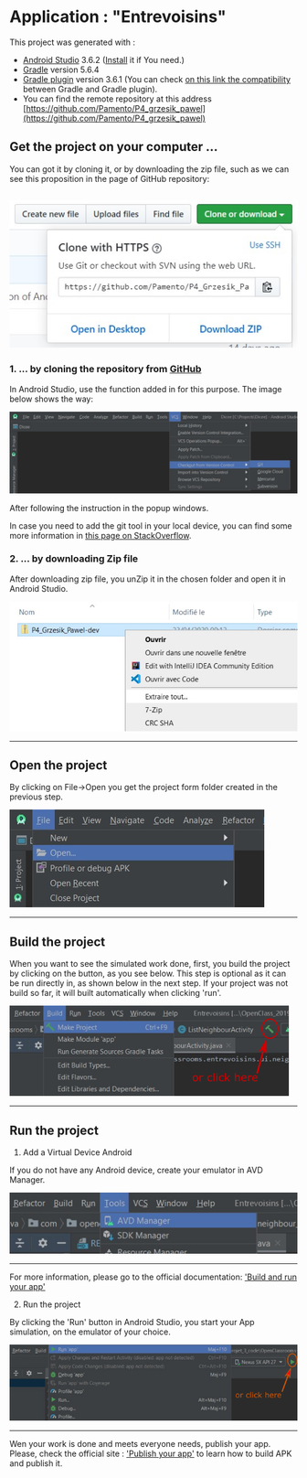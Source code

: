 # Application : "Entrevoisins"


This project was generated with :
* [Android Studio](https://developer.android.com/studio) 3.6.2 ([Install](https://developer.android.com/studio/install) it if You need.)
* [Gradle](https://gradle.org/) version 5.6.4
* [Gradle plugin]() version 3.6.1
(You can check [on this link the compatibility](https://developer.android.com/studio/releases/gradle-plugin.html#updating-gradle) between Gradle and Gradle plugin). 
* You can find the remote repository at this address [https://github.com/Pamento/P4_grzesik_pawel](https://github.com/Pamento/P4_grzesik_pawel)

## Get the project on your computer ...

You can got it by cloning it, or by downloading the zip file,
such as we can see this proposition in the page of GitHub repository:

![Fig.1](app/src/main/assets/clone_repo.jpg)
---
### 1. ... by cloning the repository from [**GitHub**](https://github.com/)

In Android Studio, use the function added in for this purpose.
The image below shows the way:

![Fig.2](app/src/main/assets/from_github.jpg)

After following the instruction in the popup windows.

In case you need to add the git tool in your local device,
you can find some more information in [this page on StackOverflow](https://stackoverflow.com/questions/37093723/how-to-add-an-android-studio-project-to-github/44788350).

### 2. ... by downloading Zip file

After downloading zip file, you unZip it in the chosen folder and open it in Android Studio. 

![Fig.3](app/src/main/assets/by_zip.jpg)
___


## Open the project

By clicking on File->Open you get the project form folder created in the previous step.

![Fig.4](app/src/main/assets/open_project.jpg)
___


## Build the project

When you want to see the simulated work done,
first, you build the project by clicking on the button, as you see below.
This step is optional as it can be run directly in, as shown below in the next step.
If your project was not build so far, it will built automatically when clicking 'run'.

![Fig.7](app/src/main/assets/build_entrevoisins.png)
___


## Run the project

  1. Add a Virtual Device Android
    
If you do not have any Android device,
create your emulator in AVD Manager.

![Fig.5](app/src/main/assets/set_emulator.jpg)
___
For more information, please go to the official documentation: ['Build and run your app'](https://developer.android.com/studio/run)


  2. Run the project
    
By clicking the 'Run' button in Android Studio, you start your App simulation,
on the emulator of your choice.

![Fig.6](app/src/main/assets/run_entrevoisins.png)
___

Wen your work is done and meets everyone needs, publish your app.
Please, check the official site : ['Publish your app'](https://developer.android.com/studio/publish)
to learn how to build APK and publish it. 
